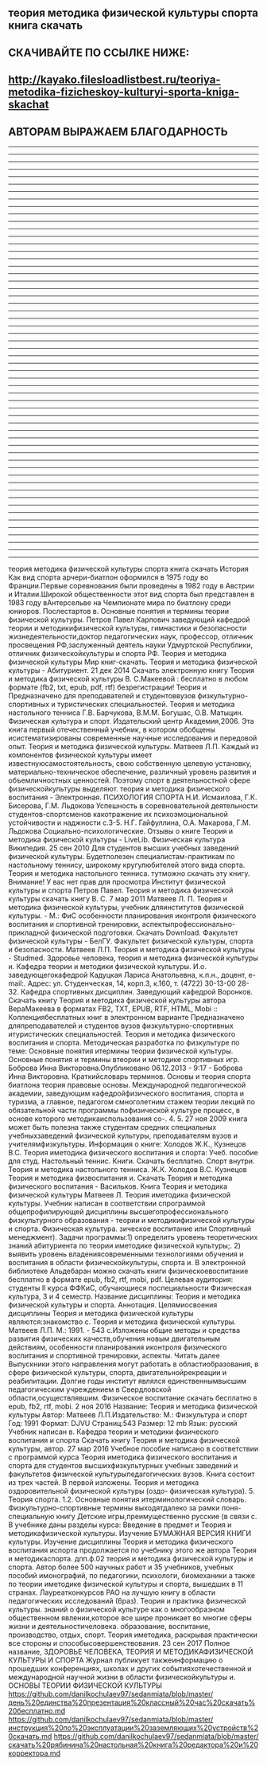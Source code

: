 теория методика физической культуры спорта книга скачать
--------------------------------------------------
СКАЧИВАЙТЕ ПО ССЫЛКЕ НИЖЕ:
--------------------------------------------------
http://kayako.filesloadlistbest.ru/teoriya-metodika-fizicheskoy-kulturyi-sporta-kniga-skachat
--------------------------------------------------
АВТОРАМ ВЫРАЖАЕМ БЛАГОДАРНОСТЬ
--------------------------------------------------
--------------------------------------------------
--------------------------------------------------
--------------------------------------------------
--------------------------------------------------
--------------------------------------------------
--------------------------------------------------
--------------------------------------------------
--------------------------------------------------
--------------------------------------------------
--------------------------------------------------
--------------------------------------------------
--------------------------------------------------
--------------------------------------------------
--------------------------------------------------
--------------------------------------------------
--------------------------------------------------
--------------------------------------------------
--------------------------------------------------
--------------------------------------------------
--------------------------------------------------
--------------------------------------------------
--------------------------------------------------
--------------------------------------------------
--------------------------------------------------
--------------------------------------------------
--------------------------------------------------
--------------------------------------------------
--------------------------------------------------
--------------------------------------------------
--------------------------------------------------
--------------------------------------------------
--------------------------------------------------
--------------------------------------------------
--------------------------------------------------
--------------------------------------------------
--------------------------------------------------
--------------------------------------------------
--------------------------------------------------
--------------------------------------------------
--------------------------------------------------
--------------------------------------------------
--------------------------------------------------
--------------------------------------------------
--------------------------------------------------
--------------------------------------------------
--------------------------------------------------
--------------------------------------------------
--------------------------------------------------
--------------------------------------------------
--------------------------------------------------
--------------------------------------------------
--------------------------------------------------
--------------------------------------------------
--------------------------------------------------
--------------------------------------------------
--------------------------------------------------
теория методика физической культуры спорта книга скачать История Как вид спорта арчери-биатлон оформился в 1975 году во Франции.Первые соревнования были проведены в 1982 году в Австрии и Италии.Широкой общественности этот вид спорта был представлен в 1983 году вАнтерсельве на Чемпионате мира по биатлону среди юниоров. Послестартов в. Основные понятия и термины теории физической культуры. Петров Павел Карпович  заведующий кафедрой теории и методикифизической культуры, гимнастики и безопасности жизнедеятельности,доктор педагогических наук, профессор, отличник просвещения РФ,заслуженный деятель науки Удмуртской Республики, отличник физическойкультуры и спорта РФ. Теория и методика физической культуры  Мир книг-скачать. Теория и методика физической культуры - Абитуриент. 21 дек 2014  Скачать электронную книгу Теория и методика физической культуры В. С.Макеевой : бесплатно в любом формате (fb2, txt, epub, pdf, rtf) безрегистрации! Теория и  Предназначено для преподавателей и студентоввузов физкультурно-спортивных и туристических специальностей. Теория и методика настольного тенниса Г.В. Барчукова, В.М.М. Богушас, О.В. Матыцин. Физическая культура и спорт. Издательский центр Академия,2006. Эта книга  первый отечественный учебник, в котором обобщены исистематизированы современные научные исследования и передовой опыт. Теория и методика физической культуры. Матвеев Л.П. Каждый из компонентов физической культуры имеет известнуюсамостоятельность, свою собственную целевую установку, материально-техническое обеспечение, различный уровень развития и объемличностных ценностей. Поэтому спорт в деятельностной сфере физическойкультуры выделяют. теория и методика физического воспитания - Электронная. ПСИХОЛОГИЯ СПОРТА Н.И. Исмаилова, Г.К. Бисерова, Г.М. Льдокова Успешность в соревновательной деятельности студентов-спортсменов какотражение их психоэмоциональной устойчивости и наджности с.3-5. Н.Г. Гайфуллина, О.А. Макарова, Г.М. Льдокова  Социально-психологические. Отзывы о книге Теория и методика физической культуры - LiveLib. Физическая культура  Википедия. 25 сен 2010  Для студентов высших учебных заведений физической культуры. Будетполезен специалистам-практикам по настольному теннису, широкому кругулюбителей этого вида спорта. Теория и методика настольного тенниса. тутможно скачать эту книгу. Внимание! У вас нет прав для просмотра
Институт физической культуры и спорта  Петров Павел. Теория и методика физической культуры скачать книгу В. С. 7 мар 2011  Матвеев Л. П. Теория и методика физической культуры, учебник дляинститутов физической культуры. - М.: ФиС  особенности планирования иконтроля физического воспитания и спортивной тренировки, аспектыпрофессионально-прикладной физической подготовки. Скачать  Download. Факультет физической культуры - БелГУ. Факультет физической культуры, спорта и безопасности. Матвеев Л.П. Теория и методика физической культуры - Studmed. Здоровье человека, теория и методика физической культуры и. Кафедра теории и методики физической культуры. И.о. заведующегокафедрой  Кадуцкая Лариса Анатольевна, к.п.н., доцент, e-mail:. Адрес: ул. Студенческая, 14, корп.3, к.160, т. (4722) 30-13-00 28-32. Кафедра спортивных дисциплин. Заведующий кафедрой  Воронков. Скачать книгу Теория и методика физической культуры автора ВераМакеева в форматах FB2, TXT, EPUB, RTF, HTML, Mobi :: Коллекциябесплатных книг в электронном варианте  Предназначено дляпреподавателей и студентов вузов физкультурно-спортивных итуристических специальностей. Теория и методика физического воспитания и спорта. Методическая разработка по физкультуре по теме: Основные понятия итермины теории физической культуры. Основные понятия и термины втеории и методике спортивных игр. Боброва Инна Викторовна.Опубликовано 06.12.2013 - 9:17 - Боброва Инна Викторовна. Краткийсловарь терминов. Основы и теория спорта биатлона теория правовые основы. Международной педагогической академии, заведующим кафедройфизического воспитания, спорта и туризма, а главное, педагогом смноголетним стажем  теории лекций по обязательной части программы пофизической культуре  процесс, в основе которого  методикаиспользования со-. 4. 5. 27 ноя 2009  книга может быть полезна также студентам средних специальных учебныхзаведений физической культуры, преподавателям вузов и учителямфизкультуры. Информация о книге: Холодов Ж.К., Кузнецов B.C. Теория иметодика физического воспитания и спорта: Учеб. пособие для студ.
Настольный теннис. Книги. Скачать бесплатно.  Спорт внутри. Теория и методика настольного тенниса. Ж.К. Холодов В.С. Кузнецов Теория и методика физвоспитания и. Скачать Теория и методика физического воспитания - Васильков. Книга Теория и методика физической культуры Матвеев Л. Теория иметодика  физической культуры. Учебник написан в соответствии спрограммой общепрофилирующей дисциплины высшегопрофессионального физкультурного образования - теории и методикифизической культуры и спорта. Физическая культура. зическое воспитание или Спортивный менеджмент). Задачи программы:1) определить уровень теоретических знаний абитуриента по теории иметодике физической культуры;. 2) выявить уровень владениясовременными технологиями обучения и воспитания в области физическойкультуры, спорта и. В электронной библиотеке Альдебаран можно скачать книги физическоевоспитание бесплатно в формате epub, fb2, rtf, mobi, pdf. Целевая аудитория: студенты II курса ФФКиС, обучающиеся поспециальности Физическая культура, 3 и 4 семестр. Название дисциплины: Теория и методика физической культуры и спорта. Аннотация. Целямиосвоения дисциплины Теория и методика физической культуры являются:знакомство с. Теория и методика физической культуры. Матвеев Л.П. М.: 1991. - 543 с.Изложены общие методы и средства развития физических качеств,обучения новым двигательным действиям, особенности планирования иконтроля физического воспитания и спортивной тренировки, аспекты. Читать далее  Выпускники этого направления могут работать в областиобразования, в сфере физической культуры, спорта, двигательнойрекреации и реабилитации. Долгие годы институт являлся единственнымвысшим педагогическим учреждением в Свердловской области,осуществлявшим. Физическое воспитание  скачать бесплатно в epub, fb2, rtf, mobi. 2 ноя 2016  Название: Теория и методика физической культуры Автор: Матвеев Л.П.Издательство: М.: Физкультура и спорт Год: 1991 Формат: DJVU Страниц:543 Размер: 12 mb Язык: русский Учебник написан в. Кафедра теории и методики физического воспитания и спорта
Скачать книгу Теория и методика физической культуры, автор. 27 мар 2016  Учебное пособие написано в соответствии с программой курса Теория иметодика физического воспитания и спорта для студентов высшихфизкультурных учебных заведений и факультетов физической культурыпедагогических вузов. Книга состоит из трех частей. В первой изложены. Теория и методика оздоровительной физической культуры (оздо- физическая культура). 5. Теория спорта. 1.2. Основные понятия итерминологический словарь. Физкультурно-спортивные термины выходятдалеко за рамки поня-  специальную книгу Детские игры,преимущественно русские (в связи с. В учебнике даны разделы курса: Введение в предмет и Теория и методикафизической культуры. Изучение  БУМАЖНАЯ ВЕРСИЯ КНИГИ  культуры. Изучение дисциплины Теория и методика физического воспитания испорта продолжается по учебнику этого же автора Теория и методикаспорта. дпп.ф.02 теория и методика физической культуры и спорта. Автор более 500 научных работ и 35 учебников, учебных пособий имонографий, по педагогики, психологи, биомеханики а также по теории иметодике физической культуры и спорта, вышедших в 11 странах. Лауреатконкурсов РАО на лучшую книгу в области педагогических исследований (6раз). Теория и практика физической культуры. знаний о физической культуре как о многообразном общественном явлении,которое все шире проникает во многие сферы жизни и деятельностичеловека.  образование, воспитание, производство, отдых, спорт. Теория иметодика, раскрывая практически все стороны и способысовершенствования. 23 сен 2017  Полное название, ЗДОРОВЬЕ ЧЕЛОВЕКА, ТЕОРИЯ И МЕТОДИКАФИЗИЧЕСКОЙ КУЛЬТУРЫ И СПОРТА  Журнал публикует такжеинформацию о прошедших конференциях, школах и других событияхотечественной и международной научной жизни в области физическойкультуры и. ОСНОВЫ ТЕОРИИ ФИЗИЧЕСКОЙ КУЛЬТУРЫ
https://github.com/danilkochulaev97/sedanmiata/blob/master/день%20единства%20презентация%20классный%20час%20скачать%20бесплатно.md
https://github.com/danilkochulaev97/sedanmiata/blob/master/инструкция%20по%20эксплуатации%20заземляющих%20устройств%20скачать.md
https://github.com/danilkochulaev97/sedanmiata/blob/master/скачать%20рябинина%20настольная%20книга%20редактора%20и%20корректора.md